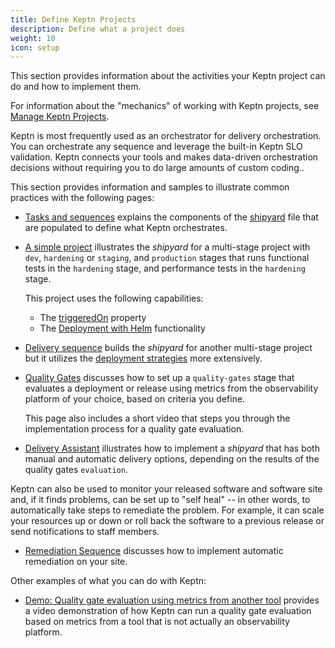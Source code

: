 ```yaml
---
title: Define Keptn Projects
description: Define what a project does
weight: 10
icon: setup
---
```


This section provides information about the activities your Keptn project can do
and how to implement them.

For information about the "mechanics" of working with Keptn projects,
see [Manage Keptn Projects](../manage/).

Keptn is most frequently used as an orchestrator for delivery orchestration.
You can orchestrate any sequence and leverage the built-in Keptn SLO validation.
Keptn connects your tools and makes data-driven orchestration decisions
without requiring you to do large amounts of custom coding..

This section provides information and samples to illustrate common practices
with the following pages:

* [Tasks and sequences](task-sequence) explains the components of the
  [shipyard](../reference/files/shipyard) file
  that are populated to define what Keptn orchestrates.

* [A simple project](simple-project) illustrates the *shipyard* for a multi-stage project
  with `dev`, `hardening` or `staging`, and `production` stages
  that runs functional tests in the `hardening` stage,
  and performance tests in the `hardening` stage.

  This project uses the following capabilities:

  * The [triggeredOn](triggers/#use-triggeredon-in-a-sequence) property
  * The [Deployment with Helm](deployment_helm) functionality

* [Delivery sequence](delivery_sequence) builds the *shipyard* for another multi-stage project
  but it utilizes the [deployment strategies](deployment_helm) more extensively.

* [Quality Gates](quality-gates) discusses how to set up a `quality-gates` stage
  that evaluates a deployment or release using metrics from the observability platform of your choice,
  based on criteria you define.

  This page also includes a short video that steps you through the implementation process
  for a quality gate evaluation.

* [Delivery Assistant](delivery_assistant) illustrates how to implement
  a *shipyard* that has both manual and automatic delivery options,
  depending on the results of the quality gates `evaluation`.

Keptn can also be used to monitor your released software and software site
and, if it finds problems, can be set up to "self heal" --
in other words, to automatically take steps to remediate the problem.
For example, it can scale your resources up or down
or roll back the software to a previous release
or send notifications to staff members.

* [Remediation Sequence](remediation-sequence)
  discusses how to implement automatic remediation on your site.

Other examples of what you can do with Keptn:

* [Demo: Quality gate evaluation using metrics from another tool](infracost)
  provides a video demonstration of how Keptn can run a quality gate evaluation
  based on metrics from a tool that is not actually an observability platform.
